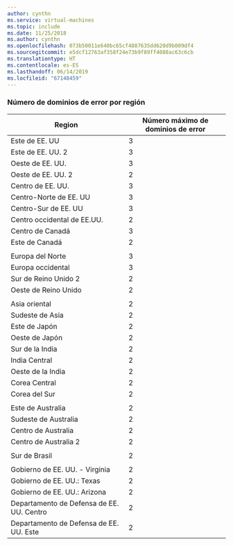 ```yaml
---
author: cynthn
ms.service: virtual-machines
ms.topic: include
ms.date: 11/25/2018
ms.author: cynthn
ms.openlocfilehash: 073b50011e640bc65cf4887635dd620d9b009df4
ms.sourcegitcommit: e5dcf12763af358f24e73b9f89ff4088ac63c6cb
ms.translationtype: HT
ms.contentlocale: es-ES
ms.lasthandoff: 06/14/2019
ms.locfileid: "67148459"
---
```

### <a name="number-of-fault-domains-per-region"></a>Número de dominios de error por región

| Region              | Número máximo de dominios de error  |
|---------------------|-------------------------|
| Este de EE. UU             | 3                       |
| Este de EE. UU. 2           | 3                       |
| Oeste de EE. UU.             | 3                       |
| Oeste de EE. UU. 2           | 2                       |
| Centro de EE. UU.          | 3                       |
| Centro-Norte de EE. UU    | 3                       |
| Centro-Sur de EE. UU    | 3                       |
| Centro occidental de EE.UU.     | 2                       |
| Centro de Canadá      | 3                      |
| Este de Canadá         | 2                       |
|                     |                         |
| Europa del Norte        | 3                       |
| Europa occidental         | 3                       |
| Sur de Reino Unido 2            | 2                       |
| Oeste de Reino Unido             | 2                       |
|                     |                         |
| Asia oriental           | 2                       |
| Sudeste de Asia     | 2                       |
| Este de Japón          | 2                       |
| Oeste de Japón          | 2                       |
| Sur de la India         | 2                       |
| India Central       | 2                       |
| Oeste de la India          | 2                       |
| Corea Central       | 2                       |
| Corea del Sur         | 2                       |
|                     |                         |
| Este de Australia      | 2                       |
| Sudeste de Australia | 2                       |
| Centro de Australia   | 2                       |
| Centro de Australia 2 | 2                       |
|                     |                         |
| Sur de Brasil        | 2                       |
|                     |                         |
| Gobierno de EE. UU. - Virginia     | 2                       |
| Gobierno de EE. UU.: Texas        | 2                       |
| Gobierno de EE. UU.: Arizona      | 2                       |
| Departamento de Defensa de EE. UU. Centro      | 2                       |
| Departamento de Defensa de EE. UU. Este         | 2                       |
